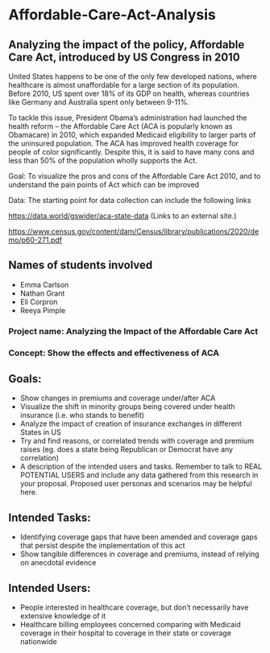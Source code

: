 # Affordable-Care-Act-Analysis

## Analyzing the impact of the policy, Affordable Care Act, introduced by US Congress in 2010


United States happens to be one of the only few developed nations, where healthcare is almost unaffordable for a large section of its population. Before 2010, US spent over 18% of its GDP on health, whereas countries like Germany and Australia spent only between 9-11%.

To tackle this issue, President Obama’s administration had launched the health reform – the Affordable Care Act (ACA is popularly known as Obamacare) in 2010, which expanded Medicaid eligibility to larger parts of the uninsured population. The ACA has improved health coverage for people of color significantly. Despite this, it is said to have many cons and less than 50% of the population wholly supports the Act. 


Goal: To visualize the pros and cons of the Affordable Care Act 2010, and to understand the pain points of Act which can be improved

Data: The starting point for data collection can include the following links

https://data.world/gswider/aca-state-data (Links to an external site.)

https://www.census.gov/content/dam/Census/library/publications/2020/demo/p60-271.pdf

## Names of students involved
* Emma Carlson
* Nathan Grant
* Eli Corpron
* Reeya Pimple

###   Project name: Analyzing the Impact of the Affordable Care Act

###  Concept:  Show the effects and effectiveness of ACA

## Goals:
* Show changes in premiums and coverage under/after ACA 
* Visualize the shift in minority groups being covered under health insurance (i.e. who stands to benefit)
* Analyze the impact of creation of insurance exchanges in different States in US 
* Try and find reasons, or correlated trends with coverage and premium raises (eg. does a state being Republican or Democrat have any correlation)
* A description of the intended users and tasks. Remember to talk to REAL POTENTIAL USERS and include any data gathered from this research in your proposal. Proposed user personas and scenarios may be helpful here.

## Intended Tasks: 
* Identifying coverage gaps that have been amended and coverage gaps that persist despite the implementation of this act 
* Show tangible differences in coverage and premiums, instead of relying on anecdotal evidence

## Intended Users: 
* People interested in healthcare coverage, but don’t necessarily have extensive knowledge of it
* Healthcare billing employees concerned comparing with Medicaid coverage in their hospital to coverage in their state or coverage nationwide
